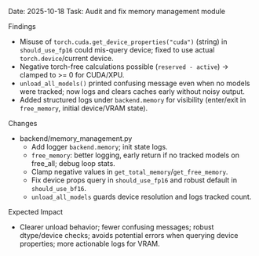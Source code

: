 Date: 2025-10-18
Task: Audit and fix memory management module

Findings
- Misuse of `torch.cuda.get_device_properties("cuda")` (string) in `should_use_fp16` could mis-query device; fixed to use actual `torch.device`/current device.
- Negative torch-free calculations possible (`reserved - active`) → clamped to >= 0 for CUDA/XPU.
- `unload_all_models()` printed confusing message even when no models were tracked; now logs and clears caches early without noisy output.
- Added structured logs under `backend.memory` for visibility (enter/exit in `free_memory`, initial device/VRAM state).

Changes
- backend/memory_management.py
  - Add logger `backend.memory`; init state logs.
  - `free_memory`: better logging, early return if no tracked models on free_all; debug loop stats.
  - Clamp negative values in `get_total_memory`/`get_free_memory`.
  - Fix device props query in `should_use_fp16` and robust default in `should_use_bf16`.
  - `unload_all_models` guards device resolution and logs tracked count.

Expected Impact
- Clearer unload behavior; fewer confusing messages; robust dtype/device checks; avoids potential errors when querying device properties; more actionable logs for VRAM.

